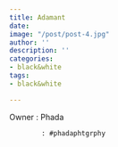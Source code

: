 ```yaml
---
title: Adamant
date: 
image: "/post/post-4.jpg"
author: ''
description: ''
categories:
- black&white
tags:
- black&white

---
```

Owner : Phada

            : #phadaphtgrphy